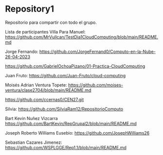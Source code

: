 # Repository1
Repositorio para compartir con todo el grupo.


Lista de participantes
Villa Para Manuel: https://github.com/MrVullcan/TestDia1CloudComputing/blob/main/README.md


Jorge Fernando: https://github.com/JorgeFernand0/Computo-en-la-Nube-26-04-2023

https://github.com/GabrielOchoaPizano/01-Practica-CloudComputing

Juan Fruto: https://github.com/Juan-Fruto/cloud-computing

Moisés Adrian Ventura Topete: https://github.com/moises-ventura/clase2704/blob/main/README.md


https://github.com/ccernas0/CEN27.git


Silvia: https://github.com/SilviaRam12/RepositorioComputo


Bart Kevin Nuñez Vizcarra https://github.com/BartKevin/RepGrupal2/blob/main/README.md


Joseph Roberto Williams Eusebio: https://github.com/JosephWilliams26

Sebastian Cazares Jimenez: https://github.com/WSPLGGE/Rep1.1/blob/main/README.md
